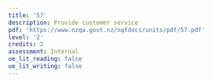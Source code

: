 ```yaml
---
title: '57'
description: Provide customer service
pdf: 'https://www.nzqa.govt.nz/nqfdocs/units/pdf/57.pdf'
level: '2'
credits: 2
assessment: Internal
ue_lit_reading: false
ue_lit_writing: false
---
```


